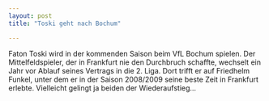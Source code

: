 ```yaml
---
layout: post
title: "Toski geht nach Bochum"

---
```


Faton Toski wird in der kommenden Saison beim VfL Bochum spielen. Der Mittelfeldspieler, der in Frankfurt nie den Durchbruch schaffte, wechselt ein Jahr vor Ablauf seines Vertrags in die 2. Liga. Dort trifft er auf Friedhelm Funkel, unter dem er in der Saison 2008/2009 seine beste Zeit in Frankfurt erlebte. Vielleicht gelingt ja beiden der Wiederaufstieg...


